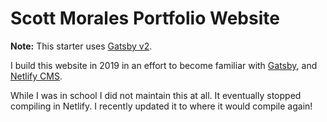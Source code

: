 # Scott Morales Portfolio Website

**Note:** This starter uses [Gatsby v2](https://www.gatsbyjs.org/blog/2018-09-17-gatsby-v2/).

I build this website in 2019 in an effort to become familiar with [Gatsby](https://www.gatsbyjs.org/), and [Netlify CMS](https://www.netlifycms.org).

While I was in school I did not maintain this at all. It eventually stopped compiling in Netlify. I recently updated it to where it would compile again!
